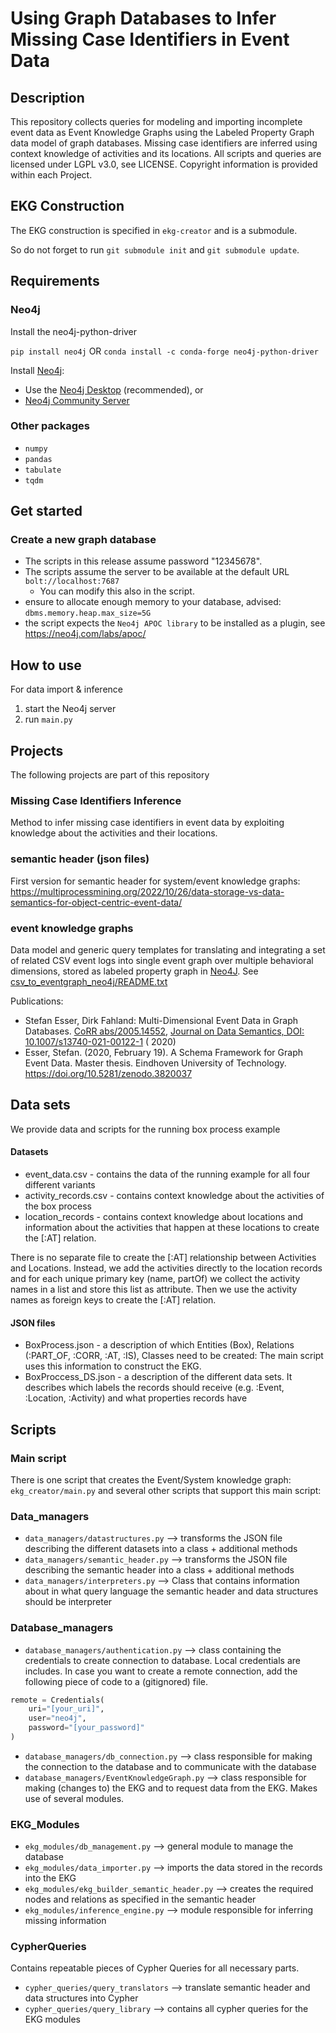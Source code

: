 # Using Graph Databases to Infer Missing Case Identifiers in Event Data

## Description

This repository collects queries for modeling and importing incomplete event data as Event Knowledge Graphs using the Labeled
Property Graph data model of graph databases. Missing case identifiers are inferred using context knowledge of activities and its locations.
All scripts and queries are licensed under LGPL v3.0, see LICENSE.
Copyright information is provided within each Project.

## EKG Construction
The EKG construction is specified in `ekg-creator` and is a submodule.

So do not forget to run `git submodule init` and `git submodule update`.
## Requirements

### Neo4j
Install the neo4j-python-driver

`pip install neo4j`
OR
`conda install -c conda-forge neo4j-python-driver`

Install [Neo4j](https://neo4j.com/download/):

- Use the [Neo4j Desktop](https://neo4j.com/download-center/#desktop)  (recommended), or
- [Neo4j Community Server](https://neo4j.com/download-center/#community)

### Other packages
- `numpy`
- `pandas`
- `tabulate`
- `tqdm`

## Get started

### Create a new graph database

- The scripts in this release assume password "12345678".
- The scripts assume the server to be available at the default URL `bolt://localhost:7687`
  - You can modify this also in the script.
- ensure to allocate enough memory to your database, advised: `dbms.memory.heap.max_size=5G`
- the script expects the `Neo4j APOC library` to be installed as a plugin, see https://neo4j.com/labs/apoc/

How to use
----------

For data import & inference

1. start the Neo4j server
1. run `main.py`

## Projects

The following projects are part of this repository

### Missing Case Identifiers Inference

Method to infer missing case identifiers in event data by exploiting knowledge about the activities and their locations.


### semantic header (json files)
First version for semantic header for system/event knowledge graphs: https://multiprocessmining.org/2022/10/26/data-storage-vs-data-semantics-for-object-centric-event-data/

### event knowledge graphs

Data model and generic query templates for translating and integrating a set of related CSV event logs into single event
graph over multiple behavioral dimensions, stored as labeled property graph in [Neo4J](https://neo4j.com/).
See [csv_to_eventgraph_neo4j/README.txt](ekg_creator/README.txt)

Publications:

- Stefan Esser, Dirk Fahland: Multi-Dimensional Event Data in Graph
  Databases. [CoRR abs/2005.14552](https://arxiv.org/abs/2005.14552), [Journal on Data Semantics, DOI: 10.1007/s13740-021-00122-1](https://dx.doi.org/10.1007/s13740-021-00122-1) (
  2020)
- Esser, Stefan. (2020, February 19). A Schema Framework for Graph Event Data. Master thesis. Eindhoven University of
  Technology. https://doi.org/10.5281/zenodo.3820037

## Data sets
We provide data and scripts for the running box process example

#### Datasets

- event_data.csv - contains the data of the running example for all four different variants
- activity_records.csv - contains context knowledge about the activities of the box process
- location_records - contains context knowledge about locations and information about the activities that happen at these locations to create the [:AT] relation. 

There is no separate file to create the [:AT] relationship between Activities and Locations. Instead, we add the activities directly to the location records and
for each unique primary key (name, partOf) we collect the activity names in a list and store this list as attribute. 
Then we use the activity names as foreign keys to create the [:AT] relation.

#### JSON files
- BoxProcess.json - a description of which Entities (Box), Relations (:PART_OF, :CORR, :AT, :IS), Classes need to be created:
The main script uses this information to construct the EKG.
- BoxProccess_DS.json - a description of the different data sets. It describes which labels the records should receive (e.g. :Event, :Location, :Activity) and what properties records have 

## Scripts

### Main script
There is one script that creates the Event/System knowledge graph: `ekg_creator/main.py` and several other scripts that support this main script:

### Data_managers

- `data_managers/datastructures.py` --> transforms the JSON file describing the different datasets into a class + additional methods
- `data_managers/semantic_header.py` --> transforms the JSON file describing the semantic header into a class + additional methods
- `data_managers/interpreters.py` --> Class that contains information about in what query language the semantic header and data structures should be interpreter


### Database_managers
- `database_managers/authentication.py`  --> class containing the credentials to create connection to database. Local credentials are includes.
In case you want to create a remote connection, add the following piece of code to a (gitignored) file.
```python
remote = Credentials(
    uri="[your_uri]",
    user="neo4j",
    password="[your_password]"
)
```
- `database_managers/db_connection.py` --> class responsible for making the connection to the database and to communicate with the database
- `database_managers/EventKnowledgeGraph.py` --> class responsible for making (changes to) the EKG and to request data from the EKG. Makes use of several modules.

### EKG_Modules
- `ekg_modules/db_management.py` --> general module to manage the database 
- `ekg_modules/data_importer.py` --> imports the data stored in the records into the EKG
- `ekg_modules/ekg_builder_semantic_header.py` --> creates the required nodes and relations as specified in the semantic header
- `ekg_modules/inference_engine.py` --> module responsible for inferring missing information

### CypherQueries
Contains repeatable pieces of Cypher Queries for all necessary parts. 
- `cypher_queries/query_translators` --> translate semantic header and data structures into Cypher
- `cypher_queries/query_library` --> contains all cypher queries for the EKG modules





